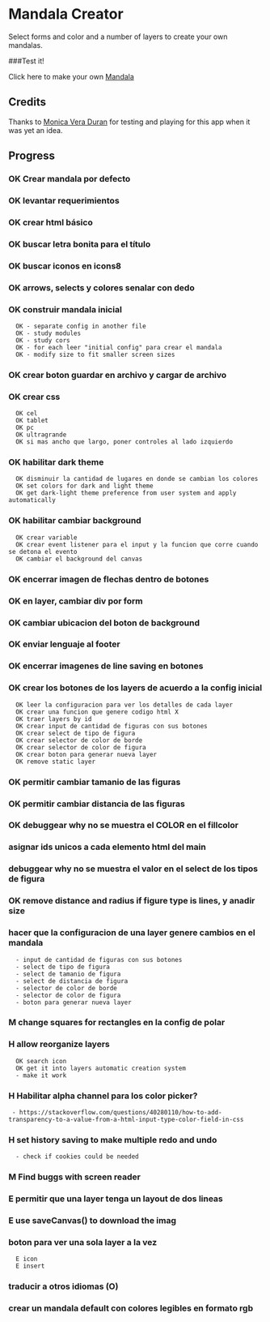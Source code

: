 
# Mandala Creator

Select forms and color and a number of layers to create your own mandalas.

###Test it! 

Click here to make your own [Mandala](https://naveduran.github.io/mandala_creator/)

## Credits

Thanks to [Monica Vera Duran](https://www.linkedin.com/in/monica-vera-duran-91b46b278/) for testing and playing for this app when it was yet an idea.

## Progress

### OK Crear mandala por defecto
### OK levantar requerimientos
### OK crear html básico
### OK buscar letra bonita para el título
### OK buscar iconos en icons8
### OK arrows, selects y colores senalar con dedo
### OK construir mandala inicial
      OK - separate config in another file
      OK - study modules 
      OK - study cors
      OK - for each leer "initial config" para crear el mandala
      OK - modify size to fit smaller screen sizes
### OK crear boton guardar en archivo y cargar de archivo
### OK crear css
      OK cel
      OK tablet
      OK pc
      OK ultragrande
      OK si mas ancho que largo, poner controles al lado izquierdo
### OK habilitar dark theme
      OK disminuir la cantidad de lugares en donde se cambian los colores
      OK set colors for dark and light theme
      OK get dark-light theme preference from user system and apply automatically
### OK habilitar cambiar background
      OK crear variable
      OK crear event listener para el input y la funcion que corre cuando se detona el evento
      OK cambiar el background del canvas
### OK encerrar imagen de flechas dentro de botones
### OK en layer, cambiar div por form
### OK cambiar ubicacion del boton de background
### OK enviar lenguaje al footer
### OK encerrar imagenes de line saving en botones
### OK crear los botones de los layers de acuerdo a la config inicial
      OK leer la configuracion para ver los detalles de cada layer
      OK crear una funcion que genere codigo html X
      OK traer layers by id
      OK crear input de cantidad de figuras con sus botones
      OK crear select de tipo de figura
      OK crear selector de color de borde
      OK crear selector de color de figura
      OK crear boton para generar nueva layer
      OK remove static layer

### OK permitir cambiar tamanio de las figuras
### OK permitir cambiar distancia de las figuras
### OK debuggear why no se muestra el COLOR en el fillcolor

### asignar ids unicos a cada elemento html del main 

### debuggear why no se muestra el valor en el select de los tipos de figura

### OK remove distance and radius if figure type is lines, y anadir size

### hacer que la configuracion de una layer genere cambios en el mandala
      - input de cantidad de figuras con sus botones
      - select de tipo de figura
      - select de tamanio de figura
      - select de distancia de figura
      - selector de color de borde
      - selector de color de figura
      - boton para generar nueva layer

### M change squares for rectangles en la config de polar

### H allow reorganize layers
      OK search icon
      OK get it into layers automatic creation system
      - make it work
 
### H Habilitar alpha channel para los color picker?
     - https://stackoverflow.com/questions/40280110/how-to-add-transparency-to-a-value-from-a-html-input-type-color-field-in-css

### H set history saving to make multiple redo and undo
      - check if cookies could be needed

### M Find buggs with screen reader

### E permitir que una layer tenga un layout de dos lineas 

### E use saveCanvas() to download the imag

### boton para ver una sola layer a la vez
      E icon
      E insert

### traducir a otros idiomas (O)

### crear un mandala default con colores legibles en formato rgb
